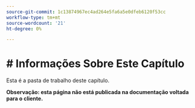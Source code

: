 ```yaml
---
source-git-commit: 1c13874967ec4ad264e5fa6a5e0dfeb6120f53cc
workflow-type: tm+mt
source-wordcount: '21'
ht-degree: 0%

---
```

# # Informações Sobre Este Capítulo

Esta é a pasta de trabalho deste capítulo.

**Observação: esta página não está publicada na documentação voltada para o cliente.**
